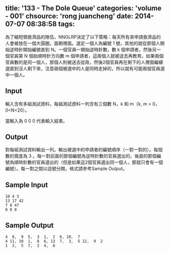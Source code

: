 title: '133 - The Dole Queue'
categories: 'volume - 001'
chsource: 'rong juancheng'
date: 2014-07-07 08:38:58
tags:
---

為了縮短領救濟品的隊伍，NNGLRP決定了以下策略：每天所有來申請救濟品的人會被放在一個大圓圈，面朝裡面。選定一個人為編號 1 號，其他的就從那個人開始逆時針開始編號直到 N。一個官員一開始逆時針數，數 k 個申請者，然後另一個官員第 N 個始順時針方向數 m 個申請者，這兩個人就被送去再教育。如果兩個官員數的是同一個人，那個人則被送去從政，然後2個官員再在剩下的人裡面繼續選直到沒人剩下來，注意兩個被選中的人是同時走掉的，所以就有可能兩個官員選中一個人。

## Input ##

輸入含有多組測試資料，每組測試資料一列含有三個數 N，k 和 m（k, m > 0，0<N<20）。

當輸入為 0 0 0 代表輸入結束。

## Output ##

對每組測試資料輸出一列。輸出被選中的申請者的編號順序（一對一對的）。每個數的寬度為 3 。每一對前面的那個編號為逆時針數的官員選出的，後面的那個編號為順時針數的官員選出的（但是如果這2個官員選出同一個人，那就只會有一個編號）。每一對之間以逗號分開。格式請參考Sample Output。

## Sample Input ##

	10 4 3
	13 17 42
	7 8 47
	0 0 0

## Sample Output ##

	4  8,  9  5,  3  1,  2  6, 10,  7
	4 11, 10  1,  8  6, 13  7,  3,  5 12,  9  2
	1  3,  5  7,  2  4,  6

